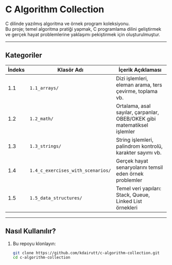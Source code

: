 # C Algorithm Collection

C dilinde yazılmış algoritma ve örnek program koleksiyonu.  
Bu proje; temel algoritma pratiği yapmak, C programlama dilini geliştirmek ve gerçek hayat problemlerine yaklaşımı pekiştirmek için oluşturulmuştur.

---

## Kategoriler 

| İndeks | Klasör Adı                     | İçerik Açıklaması                                                                 |
|--------|--------------------------------|------------------------------------------------------------------------------------|
| 1.1    | `1.1_arrays/`                  | Dizi işlemleri, eleman arama, ters çevirme, toplama vb.                           |
| 1.2    | `1.2_math/`                    | Ortalama, asal sayılar, çarpanlar, OBEB/OKEK gibi matematiksel işlemler          |
| 1.3    | `1.3_strings/`                 | String işlemleri, palindrom kontrolü, karakter sayımı vb.                         |
| 1.4    | `1.4_c_exercises_with_scenarios/` | Gerçek hayat senaryolarını temsil eden örnek problemler                           |
| 1.5    | `1.5_data_structures/`        | Temel veri yapıları: Stack, Queue, Linked List örnekleri                          |

---

## Nasıl Kullanılır?

1. Bu repoyu klonlayın:
   ```bash
   git clone https://github.com/kdairutt/c-algorithm-collection.git
   cd c-algorithm-collection
